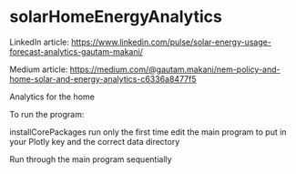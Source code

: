 # solarHomeEnergyAnalytics

LinkedIn article: https://www.linkedin.com/pulse/solar-energy-usage-forecast-analytics-gautam-makani/ 

Medium article: https://medium.com/@gautam.makani/nem-policy-and-home-solar-and-energy-analytics-c6336a8477f5

Analytics for the home


To run the program:

installCorePackages run only the first time
edit the main program to put in your Plotly key and the correct data directory

Run through the main program sequentially
